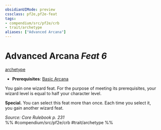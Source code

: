 ```yaml
---
obsidianUIMode: preview
cssclass: pf2e,pf2e-feat
tags:
- compendium/src/pf2e/crb
- trait/archetype
aliases: ["Advanced Arcana"]
---
```

# Advanced Arcana  *Feat 6*  
[archetype](../../Rules/traits/archetype.md)  

- **Prerequisites**: [Basic Arcana](basic-arcana.md)

You gain one wizard feat. For the purpose of meeting its prerequisites, your wizard level is equal to half your character level.

**Special.** You can select this feat more than once. Each time you select it, you gain another wizard feat.

*Source: Core Rulebook p. 231*  
%% #compendium/src/pf2e/crb #trait/archetype %%
